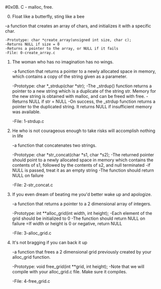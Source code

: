 #0x0B. C - malloc, free.

0. Float like a butterfly, sting like a bee
	
 -a function that creates an array of chars, and initializes it with a specific char.

	-Prototype: char *create_array(unsigned int size, char c);
	-Returns NULL if size = 0
	-Returns a pointer to the array, or NULL if it fails
	-File: 0-create_array.c


1. The woman who has no imagination has no wings.

	-a function that returns a pointer to a newly allocated space in memory, which contains a copy of the string given as a parameter.

	-Prototype: char *_strdup(char *str);
	-The _strdup() function returns a pointer to a new string which is a duplicate of the string str. Memory for the new string is obtained with malloc, and can be freed with free.
	-Returns NULL if str = NULL
	-On success, the _strdup function returns a pointer to the duplicated string. It returns NULL if insufficient memory was available.
	
	-File: 1-strdup.c

2. He who is not courageous enough to take risks will accomplish nothing in life

 	-a function that concatenates two strings.

	-Prototype: char *str_concat(char *s1, char *s2);
	-The returned pointer should point to a newly allocated space in memory which contains the contents of s1, followed by the contents of s2, and null terminated
	-if NULL is passed, treat it as an empty string
	-The function should return NULL on failure

	-File: 2-str_concat.c

3. If you even dream of beating me you'd better wake up and apologize.

	-a function that returns a pointer to a 2 dimensional array of integers.

	-Prototype: int **alloc_grid(int width, int height);
	-Each element of the grid should be initialized to 0
	-The function should return NULL on failure
	=If width or height is 0 or negative, return NULL

	-File: 3-alloc_grid.c	
4. It's not bragging if you can back it up

	-a function that frees a 2 dimensional grid previously created by your alloc_grid function.

	-Prototype: void free_grid(int **grid, int height);
	-Note that we will compile with your alloc_grid.c file. Make sure it compiles.

	-File: 4-free_grid.c

